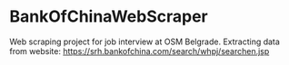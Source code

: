 # BankOfChinaWebScraper
Web scraping project for job interview at OSM Belgrade. Extracting data from website: https://srh.bankofchina.com/search/whpj/searchen.jsp

